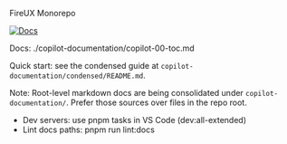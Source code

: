 FireUX Monorepo

[![Docs](https://img.shields.io/badge/Docs-Copilot%20ToC-blue)](./copilot-documentation/copilot-00-toc.md)

Docs: ./copilot-documentation/copilot-00-toc.md

Quick start: see the condensed guide at `copilot-documentation/condensed/README.md`.

Note: Root-level markdown docs are being consolidated under `copilot-documentation/`. Prefer those sources over files in the repo root.
- Dev servers: use pnpm tasks in VS Code (dev:all-extended)
- Lint docs paths: pnpm run lint:docs